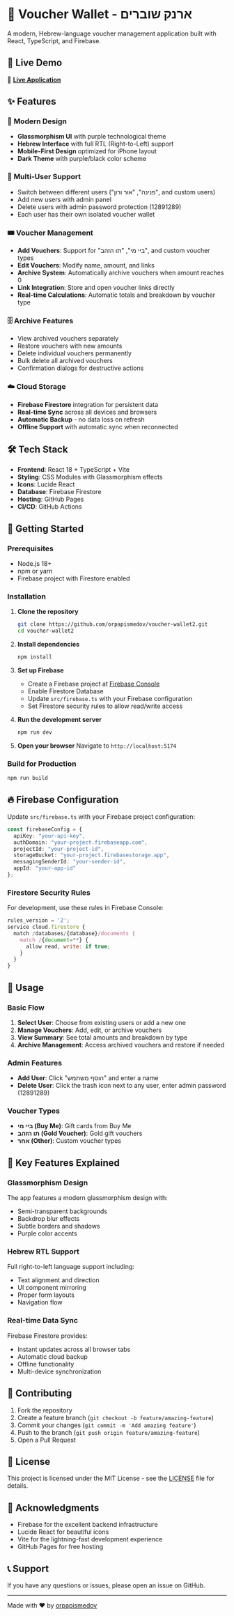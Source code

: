 # 🎫 Voucher Wallet - ארנק שוברים

A modern, Hebrew-language voucher management application built with React, TypeScript, and Firebase.

## 🌟 Live Demo

🚀 **[Live Application](https://orpapismedov.github.io/voucher-wallet2/)**

## ✨ Features

### 🎨 **Modern Design**
- **Glassmorphism UI** with purple technological theme
- **Hebrew Interface** with full RTL (Right-to-Left) support
- **Mobile-First Design** optimized for iPhone layout
- **Dark Theme** with purple/black color scheme

### 👥 **Multi-User Support**
- Switch between different users ("פנינה", "אור ורון", and custom users)
- Add new users with admin panel
- Delete users with admin password protection (12891289)
- Each user has their own isolated voucher wallet

### 🎟️ **Voucher Management**
- **Add Vouchers**: Support for "ביי מי", "תו הזהב", and custom voucher types
- **Edit Vouchers**: Modify name, amount, and links
- **Archive System**: Automatically archive vouchers when amount reaches 0
- **Link Integration**: Store and open voucher links directly
- **Real-time Calculations**: Automatic totals and breakdown by voucher type

### 🗄️ **Archive Features**
- View archived vouchers separately
- Restore vouchers with new amounts
- Delete individual vouchers permanently
- Bulk delete all archived vouchers
- Confirmation dialogs for destructive actions

### ☁️ **Cloud Storage**
- **Firebase Firestore** integration for persistent data
- **Real-time Sync** across all devices and browsers
- **Automatic Backup** - no data loss on refresh
- **Offline Support** with automatic sync when reconnected

## 🛠️ Tech Stack

- **Frontend**: React 18 + TypeScript + Vite
- **Styling**: CSS Modules with Glassmorphism effects
- **Icons**: Lucide React
- **Database**: Firebase Firestore
- **Hosting**: GitHub Pages
- **CI/CD**: GitHub Actions

## 🚀 Getting Started

### Prerequisites
- Node.js 18+ 
- npm or yarn
- Firebase project with Firestore enabled

### Installation

1. **Clone the repository**
   ```bash
   git clone https://github.com/orpapismedov/voucher-wallet2.git
   cd voucher-wallet2
   ```

2. **Install dependencies**
   ```bash
   npm install
   ```

3. **Set up Firebase**
   - Create a Firebase project at [Firebase Console](https://console.firebase.google.com/)
   - Enable Firestore Database
   - Update `src/firebase.ts` with your Firebase configuration
   - Set Firestore security rules to allow read/write access

4. **Run the development server**
   ```bash
   npm run dev
   ```

5. **Open your browser**
   Navigate to `http://localhost:5174`

### Build for Production

```bash
npm run build
```

## 🔥 Firebase Configuration

Update `src/firebase.ts` with your Firebase project configuration:

```typescript
const firebaseConfig = {
  apiKey: "your-api-key",
  authDomain: "your-project.firebaseapp.com",
  projectId: "your-project-id",
  storageBucket: "your-project.firebasestorage.app",
  messagingSenderId: "your-sender-id",
  appId: "your-app-id"
};
```

### Firestore Security Rules

For development, use these rules in Firebase Console:

```javascript
rules_version = '2';
service cloud.firestore {
  match /databases/{database}/documents {
    match /{document=**} {
      allow read, write: if true;
    }
  }
}
```

## 📱 Usage

### Basic Flow
1. **Select User**: Choose from existing users or add a new one
2. **Manage Vouchers**: Add, edit, or archive vouchers
3. **View Summary**: See total amounts and breakdown by type
4. **Archive Management**: Access archived vouchers and restore if needed

### Admin Features
- **Add User**: Click "הוסף משתמש" and enter a name
- **Delete User**: Click the trash icon next to any user, enter admin password (12891289)

### Voucher Types
- **ביי מי (Buy Me)**: Gift cards from Buy Me
- **תו הזהב (Gold Voucher)**: Gold gift vouchers  
- **אחר (Other)**: Custom voucher types

## 🎯 Key Features Explained

### Glassmorphism Design
The app features a modern glassmorphism design with:
- Semi-transparent backgrounds
- Backdrop blur effects
- Subtle borders and shadows
- Purple color accents

### Hebrew RTL Support
Full right-to-left language support including:
- Text alignment and direction
- UI component mirroring
- Proper form layouts
- Navigation flow

### Real-time Data Sync
Firebase Firestore provides:
- Instant updates across all browser tabs
- Automatic cloud backup
- Offline functionality
- Multi-device synchronization

## 🤝 Contributing

1. Fork the repository
2. Create a feature branch (`git checkout -b feature/amazing-feature`)
3. Commit your changes (`git commit -m 'Add amazing feature'`)
4. Push to the branch (`git push origin feature/amazing-feature`)
5. Open a Pull Request

## 📄 License

This project is licensed under the MIT License - see the [LICENSE](LICENSE) file for details.

## 🙏 Acknowledgments

- Firebase for the excellent backend infrastructure
- Lucide React for beautiful icons
- Vite for the lightning-fast development experience
- GitHub Pages for free hosting

## 📞 Support

If you have any questions or issues, please open an issue on GitHub.

---

Made with ❤️ by [orpapismedov](https://github.com/orpapismedov)
